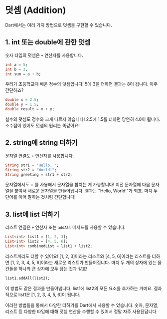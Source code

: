 # 덧셈 (Addition)

Dart에서는 여러 가지 방법으로 덧셈을 구현할 수 있습니다.

## 1. int 또는 double에 관한 덧셈

숫자 타입의 덧셈은 `+` 연산자를 사용합니다.

```dart
int a = 5;
int b = 3;
int sum = a + b;
```

우리가 초등학교때 배운 정수의 덧셈입니다! 5에 3을 더하면 결과는 8이 됩니다. 아주 간단하죠?

```dart
double x = 2.5;
double y = 1.5;
double result = x + y;
```

실수의 덧셈도 정수와 크게 다르지 않습니다! 2.5에 1.5를 더하면 당연히 4.0이 됩니다. 소수점이 있어도 덧셈의 원리는 똑같아요!

## 2. string에 string 더하기

문자열 연결도 `+` 연산자를 사용합니다.

```dart
String str1 = "Hello, ";
String str2 = "World!";
String greeting = str1 + str2;
```

문자열에서도 + 를 사용해서 문자열을 합치는 게 가능합니다! 이전 문자열에 다음 문자열을 붙여서 새로운 문자열을 만들어냅니다. 결과는 "Hello, World!"가 되죠. 마치 두 단어를 이어 말하는 것처럼 간단합니다!

## 3. list에 list 더하기

리스트 연결은 `+` 연산자 또는 `addAll` 메서드를 사용할 수 있습니다.

```dart
List<int> list1 = [1, 2, 3];
List<int> list2 = [4, 5, 6];
List<int> combinedList = list1 + list2;
```

리스트끼리도 더할 수 있어요! [1, 2, 3]이라는 리스트와 [4, 5, 6]이라는 리스트를 더하면 [1, 2, 3, 4, 5, 6]이라는 새로운 리스트가 만들어집니다. 마치 두 개의 상자에 있는 물건들을 하나의 큰 상자에 모두 담는 것과 같죠!

```dart
list1.addAll(list2);
```

이 방법도 같은 결과를 만들어냅니다. list1에 list2의 모든 요소를 추가하는 거예요. 결과적으로 list1은 [1, 2, 3, 4, 5, 6]이 됩니다.

이러한 방법들을 통해서 다양한 더하기를 Dart에서 사용할 수 있습니다. 숫자, 문자열, 리스트 등 다양한 타입에 대해 덧셈 연산을 수행할 수 있어서 정말 자주 사용된답니다
